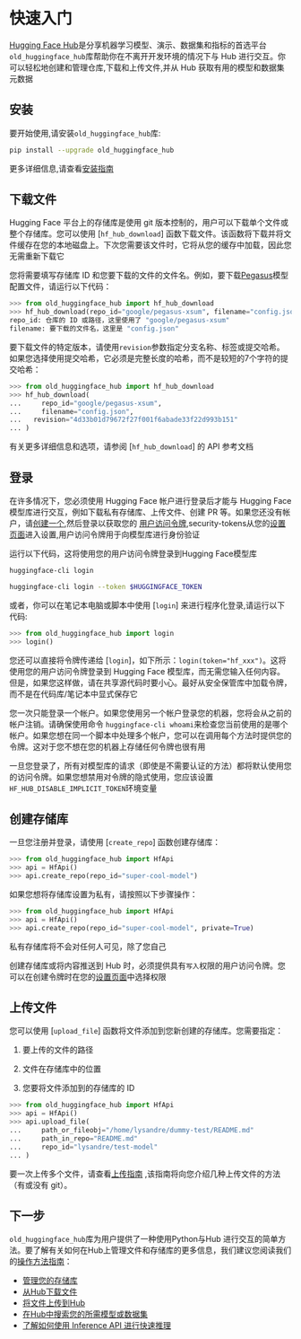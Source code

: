 <!--⚠️ Note that this file is in Markdown but contain specific syntax for our doc-builder (similar to MDX) that may not be
rendered properly in your Markdown viewer.
-->

# 快速入门

[Hugging Face Hub](https://huggingface.co/)是分享机器学习模型、演示、数据集和指标的首选平台`old_huggingface_hub`库帮助你在不离开开发环境的情况下与 Hub 进行交互。你可以轻松地创建和管理仓库,下载和上传文件,并从 Hub 获取有用的模型和数据集元数据

## 安装

要开始使用,请安装`old_huggingface_hub`库:

```bash
pip install --upgrade old_huggingface_hub
```

更多详细信息,请查看[安装指南](installation)

## 下载文件

Hugging Face 平台上的存储库是使用 git 版本控制的，用户可以下载单个文件或整个存储库。您可以使用 [`hf_hub_download`] 函数下载文件。该函数将下载并将文件缓存在您的本地磁盘上。下次您需要该文件时，它将从您的缓存中加载，因此您无需重新下载它

您将需要填写存储库 ID 和您要下载的文件的文件名。例如，要下载[Pegasus](https://huggingface.co/google/pegasus-xsum)模型配置文件，请运行以下代码：

```py
>>> from old_huggingface_hub import hf_hub_download
>>> hf_hub_download(repo_id="google/pegasus-xsum", filename="config.json")
repo_id: 仓库的 ID 或路径，这里使用了 "google/pegasus-xsum"
filename: 要下载的文件名，这里是 "config.json"
```

要下载文件的特定版本，请使用`revision`参数指定分支名称、标签或提交哈希。如果您选择使用提交哈希，它必须是完整长度的哈希，而不是较短的7个字符的提交哈希：

```py
>>> from old_huggingface_hub import hf_hub_download
>>> hf_hub_download(
...     repo_id="google/pegasus-xsum",
...     filename="config.json",
...   revision="4d33b01d79672f27f001f6abade33f22d993b151"
... )
```

有关更多详细信息和选项，请参阅 [`hf_hub_download`] 的 API 参考文档

## 登录

在许多情况下，您必须使用 Hugging Face 帐户进行登录后才能与 Hugging Face 模型库进行交互，例如下载私有存储库、上传文件、创建 PR 等。如果您还没有帐户，请[创建一个](https://huggingface.co/join),然后登录以获取您的 [用户访问令牌](https://huggingface.co/docs/hub/security-tokens),security-tokens从您的[设置页面](https://huggingface.co/settings/tokens)进入设置,用户访问令牌用于向模型库进行身份验证

运行以下代码，这将使用您的用户访问令牌登录到Hugging Face模型库

```bash
huggingface-cli login

huggingface-cli login --token $HUGGINGFACE_TOKEN
```

或者，你可以在笔记本电脑或脚本中使用 [`login`] 来进行程序化登录,请运行以下代码:

```py
>>> from old_huggingface_hub import login
>>> login()
```

您还可以直接将令牌传递给 [`login`]，如下所示：`login(token="hf_xxx")`。这将使用您的用户访问令牌登录到 Hugging Face 模型库，而无需您输入任何内容。但是，如果您这样做，请在共享源代码时要小心。最好从安全保管库中加载令牌，而不是在代码库/笔记本中显式保存它

您一次只能登录一个帐户。如果您使用另一个帐户登录您的机器，您将会从之前的帐户注销。请确保使用命令 `huggingface-cli whoami`来检查您当前使用的是哪个帐户。如果您想在同一个脚本中处理多个帐户，您可以在调用每个方法时提供您的令牌。这对于您不想在您的机器上存储任何令牌也很有用

<Tip warning={true}>

一旦您登录了，所有对模型库的请求（即使是不需要认证的方法）都将默认使用您的访问令牌。如果您想禁用对令牌的隐式使用，您应该设置`HF_HUB_DISABLE_IMPLICIT_TOKEN`环境变量

</Tip>

## 创建存储库

一旦您注册并登录，请使用 [`create_repo`] 函数创建存储库：

```py
>>> from old_huggingface_hub import HfApi
>>> api = HfApi()
>>> api.create_repo(repo_id="super-cool-model")
```
如果您想将存储库设置为私有，请按照以下步骤操作：

```py
>>> from old_huggingface_hub import HfApi
>>> api = HfApi()
>>> api.create_repo(repo_id="super-cool-model", private=True)
```
私有存储库将不会对任何人可见，除了您自己

<Tip>

创建存储库或将内容推送到 Hub 时，必须提供具有`写入`权限的用户访问令牌。您可以在创建令牌时在您的[设置页面](https://huggingface.co/settings/tokens)中选择权限

</Tip>

## 上传文件

您可以使用 [`upload_file`] 函数将文件添加到您新创建的存储库。您需要指定：

1. 要上传的文件的路径

2. 文件在存储库中的位置

3. 您要将文件添加到的存储库的 ID

```py
>>> from old_huggingface_hub import HfApi
>>> api = HfApi()
>>> api.upload_file(
...     path_or_fileobj="/home/lysandre/dummy-test/README.md"
...     path_in_repo="README.md"
...     repo_id="lysandre/test-model"
... )
```

要一次上传多个文件，请查看[上传指南](./guides/upload) ,该指南将向您介绍几种上传文件的方法（有或没有 git）。

## 下一步

`old_huggingface_hub`库为用户提供了一种使用Python与Hub 进行交互的简单方法。要了解有关如何在Hub上管理文件和存储库的更多信息，我们建议您阅读我们的[操作方法指南](./guides/overview)：

- [管理您的存储库](./guides/repository)
- [从Hub下载文件](./guides/download)
- [将文件上传到Hub](./guides/upload)
- [在Hub中搜索您的所需模型或数据集](./guides/search)
- [了解如何使用 Inference API 进行快速推理](./guides/inference)

